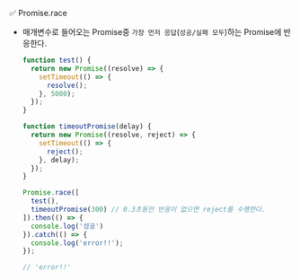 ✅ Promise.race
* 매개변수로 들어오는 Promise중 `가장 먼저 응답`(`성공/실패 모두`)하는 Promise에 반응한다.
  ```javascript
  function test() {
    return new Promise((resolve) => {
      setTimeout(() => {
        resolve();
      }, 5000);
    });
  }

  function timeoutPromise(delay) {
    return new Promise((resolve, reject) => {
      setTimeout(() => {
        reject();
      }, delay);
    });
  }

  Promise.race([
    test(),
    timeoutPromise(300) // 0.3초동안 반응이 없으면 reject를 수행한다.
  ]).then(() => {
    console.log('성공')
  }).catch(() => {
    console.log('error!!');
  });

  // 'error!!'
  ```
